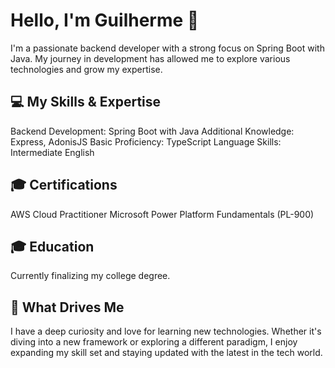 # Hello, I'm Guilherme 👋
I'm a passionate backend developer with a strong focus on Spring Boot with Java. My journey in development has allowed me to explore various technologies and grow my expertise.

## 💻 My Skills & Expertise
Backend Development: Spring Boot with Java
Additional Knowledge: Express, AdonisJS
Basic Proficiency: TypeScript
Language Skills: Intermediate English
## 🎓 Certifications
AWS Cloud Practitioner
Microsoft Power Platform Fundamentals (PL-900)
## 🎓 Education
Currently finalizing my college degree.
## 🚀 What Drives Me
I have a deep curiosity and love for learning new technologies. Whether it's diving into a new framework or exploring a different paradigm, I enjoy expanding my skill set and staying updated with the latest in the tech world.



<!--
**GuiSilva77/GuiSilva77** is a ✨ _special_ ✨ repository because its `README.md` (this file) appears on your GitHub profile.

Here are some ideas to get you started:

- 🔭 I’m currently working on ...
- 🌱 I’m currently learning ...
- 👯 I’m looking to collaborate on ...
- 🤔 I’m looking for help with ...
- 💬 Ask me about ...
- 📫 How to reach me: ...
- 😄 Pronouns: ...
- ⚡ Fun fact: ...
-->
